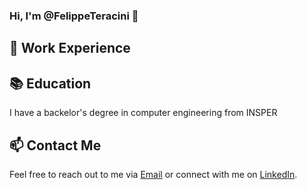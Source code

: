 ### Hi, I'm @FelippeTeracini 👋

## 💼 Work Experience


## 📚 Education
I have a backelor's degree in computer engineering from INSPER

## 📫 Contact Me
Feel free to reach out to me via [Email](mailto:fe.n.teracini@gmail.com) or connect with me on [LinkedIn](https://www.linkedin.com/in/felippe-nalin-teracini-86733b199/).


<!--
**FelippeTeracini/FelippeTeracini** is a ✨ _special_ ✨ repository because its `README.md` (this file) appears on your GitHub profile.

Here are some ideas to get you started:

- 🔭 I’m currently working on ...
- 🌱 I’m currently learning ...
- 👯 I’m looking to collaborate on ...
- 🤔 I’m looking for help with ...
- 💬 Ask me about ...
- 📫 How to reach me: ...
- 😄 Pronouns: ...
- ⚡ Fun fact: ...
-->
